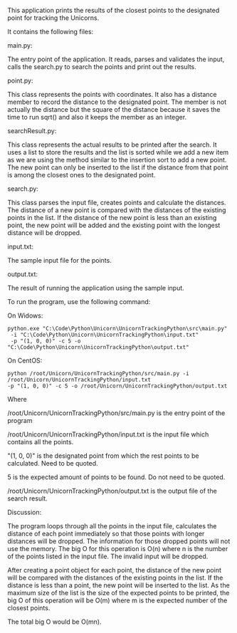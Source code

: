 This application prints the results of the closest points to the designated point for tracking the Unicorns.

It contains the following files:

main.py:

The entry point of the application. It reads, parses and validates the input, calls the 
search.py to search the points and print out the results.

point.py:

This class represents the points with coordinates. It also has a distance member to record 
the distance to the designated point. The member is not actually the distance but the square 
of the distance because it saves the time to run sqrt() and also it keeps the member as an integer. 

searchResult.py:

This class represents the actual results to be printed after the search. It uses a list to 
store the results and the list is sorted while we add a new item as we are using the method similar 
to the insertion sort to add a new point. The new point can only be inserted to the list if the 
distance from that point is among the closest ones to the designated point.

search.py:

This class parses the input file, creates points and calculate the distances. The distance
of a new point is compared with the distances of the existing points in the list. If the distance
of the new point is less than an existing point, the new point will be added and the existing point 
with the longest distance will be dropped.

input.txt:

The sample input file for the points.

output.txt:

The result of running the application using the sample input.

To run the program, use the following command:

On Widows:

    python.exe "C:\Code\Python\Unicorn\UnicornTrackingPython\src\main.py"
     -i "C:\Code\Python\Unicorn\UnicornTrackingPython\input.txt"
     -p "(1, 0, 0)" -c 5 -o "C:\Code\Python\Unicorn\UnicornTrackingPython\output.txt"

On CentOS:

    python /root/Unicorn/UnicornTrackingPython/src/main.py -i /root/Unicorn/UnicornTrackingPython/input.txt 
    -p "(1, 0, 0)" -c 5 -o /root/Unicorn/UnicornTrackingPython/output.txt

Where

/root/Unicorn/UnicornTrackingPython/src/main.py is the entry point of the program

/root/Unicorn/UnicornTrackingPython/input.txt is the input file which contains all the points.

"(1, 0, 0)" is the designated point from which the rest points to be calculated. Need to be quoted.

5 is the expected amount of points to be found. Do not need to be quoted.

/root/Unicorn/UnicornTrackingPython/output.txt is the output file of the search result. 


Discussion:

The program loops through all the points in the input file, calculates the distance of each point 
immediately so that those points with longer distances will be dropped. The information for those dropped 
points will not use the memory. The big O for this operation is O(n) where n is the number of 
the points listed in the input file. The invalid input will be dropped.

After creating a point object for each point, the distance of the new point will be compared with the
distances of the existing points in the list. If the distance is less than a point, the new point
will be inserted to the list. As the maximum size of the list is the size of the expected points to be printed,
the big O of this operation will be O(m) where m is the expected number of the closest points.

The total big O would be O(mn).

